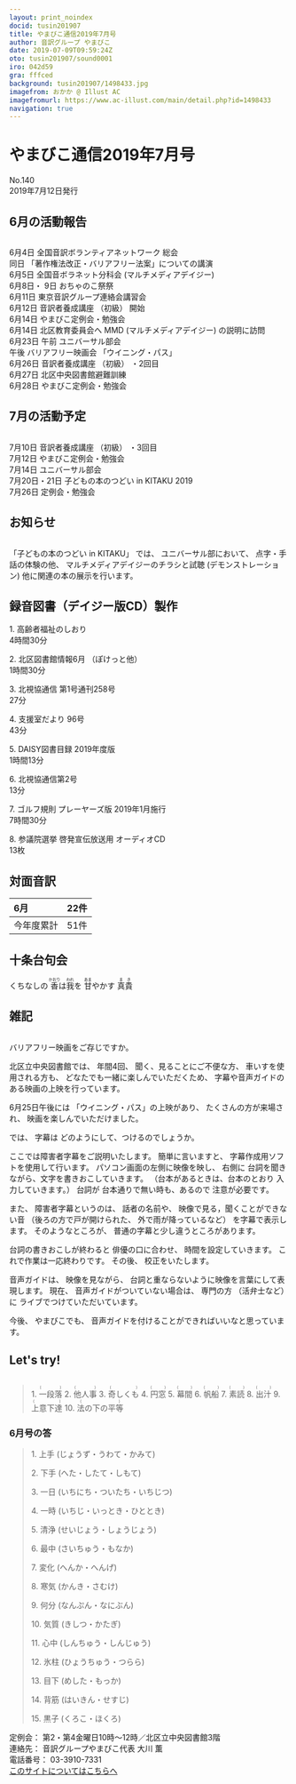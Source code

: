 ```yaml
---
layout: print_noindex
docid: tusin201907
title: やまびこ通信2019年7月号
author: 音訳グループ やまびこ
date: 2019-07-09T09:59:24Z
oto: tusin201907/sound0001
iro: 042d59
gra: fffced
background: tusin201907/1498433.jpg
imagefrom: おかか @ Illust AC
imagefromurl: https://www.ac-illust.com/main/detail.php?id=1498433
navigation: true
---
```

   

# <span data-dur="4.473" data-begin="2.050" id="xmri_0001">やまびこ通信2019年7月号</span>

<span data-dur="2.544" data-begin="6.523" id="xmri_0002">No.140</span>  
<span data-dur="4.459" data-begin="9.067" id="xmri_0003">2019年7月12日発行</span>

## <span data-dur="2.83" data-begin="18.532" id="xmri_0006">6月の活動報告</span>

<img class="migi" src="media/tusin201907/cut1.png" alt="" />


<span data-dur="1.752" data-begin="21.362" id="xmri_0007">6月4日</span>
<span data-dur="4.501" data-begin="23.114" id="xmri_0008">全国音訳ボランティアネットワーク 総会</span>  
<span data-dur="1.235" data-begin="27.615" id="xmri_0009">同日</span>
<span data-dur="5.665" data-begin="28.850" id="xmri_000A">「著作権法改正・バリアフリー法案」についての講演</span>  
<span data-dur="1.791" data-begin="34.515" id="xmri_000B">6月5日</span>
<span data-dur="2.681" data-begin="36.306" id="xmri_000C">全国音ボラネット分科会</span>
<span data-dur="1.846" data-begin="38.987" id="xmri_000D">(マルチメディアデイジー)</span>  
<span data-dur="2.274" data-begin="42.183" id="xmri_000F">6月8日・ 9日</span>
<span data-dur="2.489" data-begin="44.457" id="xmri_0010">おちゃのこ祭祭</span>  
<span data-dur="2.137" data-begin="46.946" id="xmri_0011">6月11日</span>
<span data-dur="4.233" data-begin="49.083" id="xmri_0012">東京音訳グループ連絡会講習会</span>  
<span data-dur="1.993" data-begin="53.316" id="xmri_0013">6月12日</span>
<span data-dur="2.185" data-begin="55.309" id="xmri_0014">音訳者養成講座</span>
<span data-dur="1.227" data-begin="57.494" id="xmri_0015">（初級）</span>
<span data-dur="1.913" data-begin="58.721" id="xmri_0016">開始</span>  
<span data-dur="2.002" data-begin="60.634" id="xmri_0017">6月14日</span>
<span data-dur="3.786" data-begin="62.636" id="xmri_0018">やまびこ定例会・勉強会</span>  
<span data-dur="2.002" data-begin="66.422" id="xmri_0019">6月14日</span>
<span data-dur="2.184" data-begin="68.424" id="xmri_001A">北区教育委員会へ</span>
<span data-dur="1.321" data-begin="70.608" id="xmri_001B">MMD</span>
<span data-dur="3.928" data-begin="71.929" id="xmri_001C">(マルチメディアデイジー) の説明に訪問</span>  
<span data-dur="2.272" data-begin="75.857" id="xmri_001D">6月23日</span>
<span data-dur="1.097" data-begin="78.129" id="xmri_001E">午前</span>
<span data-dur="2.635" data-begin="79.226" id="xmri_001F">ユニバーサル部会</span>  
<span data-dur="0.966" data-begin="81.861" id="xmri_0020">午後</span>
<span data-dur="1.992" data-begin="82.827" id="xmri_0021">バリアフリー映画会</span>
<span data-dur="1.538" data-begin="84.819" id="xmri_0022">「ウイニング・パス」</span>  
<span data-dur="2.287" data-begin="87.707" id="xmri_0024">6月26日</span>
<span data-dur="2.186" data-begin="89.994" id="xmri_0025">音訳者養成講座</span>
<span data-dur="1.227" data-begin="92.180" id="xmri_0026">（初級）</span>
<span data-dur="2.046" data-begin="93.407" id="xmri_0027">・2回目</span>  
<span data-dur="2.278" data-begin="95.453" id="xmri_0028">6月27日</span>
<span data-dur="4.129" data-begin="97.731" id="xmri_0029">北区中央図書館避難訓練</span>  
<span data-dur="2.325" data-begin="101.860" id="xmri_002A">6月28日</span>
<span data-dur="4.486" data-begin="104.185" id="xmri_002B">やまびこ定例会・勉強会</span>

## <span data-dur="2.745" data-begin="108.671" id="xmri_002C">7月の活動予定</span>

<img class="migi" src="media/tusin201907/cut2.png" alt="" />


<span data-dur="1.7" data-begin="111.416" id="xmri_002D">7月10日</span>
<span data-dur="2.186" data-begin="113.116" id="xmri_002E">音訳者養成講座</span>
<span data-dur="1.227" data-begin="115.302" id="xmri_002F">（初級）</span>
<span data-dur="2.172" data-begin="116.529" id="xmri_0030">・3回目</span>  
<span data-dur="1.999" data-begin="118.701" id="xmri_0031">7月12日</span>
<span data-dur="3.786" data-begin="120.700" id="xmri_0032">やまびこ定例会・勉強会</span>  
<span data-dur="1.927" data-begin="124.486" id="xmri_0033">7月14日</span>
<span data-dur="2.635" data-begin="126.413" id="xmri_0034">ユニバーサル部会</span>  
<span data-dur="3.026" data-begin="129.048" id="xmri_0035">7月20日・21日</span>
<span data-dur="5.072" data-begin="132.074" id="xmri_0036">子どもの本のつどい in KITAKU 2019</span>  
<span data-dur="2.256" data-begin="137.146" id="xmri_0037">7月26日</span>
<span data-dur="3.964" data-begin="139.402" id="xmri_0038">定例会・勉強会</span>

## <span data-dur="1.678" data-begin="143.366" id="xmri_0039">お知らせ</span>

<img class="migi" src="media/tusin201907/cut3.png" alt="" />


<span data-dur="2.827" data-begin="145.044" id="xmri_003A">「子どもの本のつどい in KITAKU」</span>
<span data-dur="0.94" data-begin="147.871" id="xmri_003B">では、</span>
<span data-dur="2.032" data-begin="148.811" id="xmri_003C">ユニバーサル部において、</span>
<span data-dur="2.845" data-begin="150.843" id="xmri_003D">点字・手話の体験の他、</span>
<span data-dur="2.904" data-begin="153.688" id="xmri_003E">マルチメディアデイジーのチラシと試聴</span>
<span data-dur="1.815" data-begin="156.592" id="xmri_003F">(デモンストレーション)</span>
<span data-dur="5.419" data-begin="158.407" id="xmri_0040">他に関連の本の展示を行います。</span>

## <span data-dur="4.627" data-begin="163.826" id="xmri_0041">録音図書（デイジー版CD）製作</span>

<span data-dur="0.936" data-begin="170.107" id="xmri_0043">1.</span>
<span data-dur="2.059" data-begin="171.043" id="xmri_0044">高齢者福祉のしおり</span>  
<span data-dur="2.553" data-begin="173.102" id="xmri_0045">4時間30分</span>

<span data-dur="0.732" data-begin="175.655" id="xmri_0046">2.</span>
<span data-dur="2.656" data-begin="176.387" id="xmri_0047">北区図書館情報6月</span>
<span data-dur="1.714" data-begin="179.043" id="xmri_0048">（ぽけっと他）</span>  
<span data-dur="2.612" data-begin="180.757" id="xmri_0049">1時間30分</span>

<span data-dur="0.994" data-begin="183.369" id="xmri_004A">3.</span>
<span data-dur="5.181" data-begin="184.363" id="xmri_004B">北視協通信 第1号通刊258号</span>  
<span data-dur="2.15" data-begin="189.544" id="xmri_004C">27分</span>

<span data-dur="0.907" data-begin="191.694" id="xmri_004D">4.</span>
<span data-dur="2.966" data-begin="192.601" id="xmri_004E">支援室だより 96号</span>  
<span data-dur="2.291" data-begin="195.567" id="xmri_004F">43分</span>

<span data-dur="0.792" data-begin="197.858" id="xmri_0050">5.</span>
<span data-dur="3.846" data-begin="198.650" id="xmri_0051">DAISY図書目録 2019年度版</span>  
<span data-dur="2.65" data-begin="202.496" id="xmri_0052">1時間13分</span>

<span data-dur="0.992" data-begin="205.146" id="xmri_0053">6.</span>
<span data-dur="2.384" data-begin="206.138" id="xmri_0054">北視協通信第2号</span>  
<span data-dur="2.012" data-begin="208.522" id="xmri_0055">13分</span>

<span data-dur="0.85" data-begin="210.534" id="xmri_0056">7.</span>
<span data-dur="5.182" data-begin="211.384" id="xmri_0057">ゴルフ規則 プレーヤーズ版 2019年1月施行</span>  
<span data-dur="2.613" data-begin="216.566" id="xmri_0058">7時間30分</span>

<span data-dur="0.965" data-begin="219.179" id="xmri_0059">8.</span>
<span data-dur="5.036" data-begin="220.144" id="xmri_005A">参議院選挙 啓発宣伝放送用 オーディオCD</span>  
<span data-dur="2.995" data-begin="225.180" id="xmri_005B">13枚</span>

## <span data-dur="2.067" data-begin="228.175" id="xmri_005C">対面音訳</span>

<span data-dur="1.315" data-begin="230.242" id="xmri_005D">6月</span>|<span data-dur="2.408" data-begin="231.557" id="xmri_005E">22件</span>
|:---|---:|
<span data-dur="1.785" data-begin="233.965" id="xmri_005F">今年度累計</span>|<span data-dur="3.245" data-begin="235.750" id="xmri_0060">51件</span>

## <span data-dur="2.221" data-begin="238.995" id="xmri_0061">十条台句会</span>

<span data-dur="11.031" data-begin="241.216" id="xmri_0062">くちなしの
<ruby>香<rt>かおり</rt></ruby>は<ruby>我<rt>われ</rt></ruby>を
<ruby>甘<rt>あま</rt></ruby>やかす</span>
<span data-dur="2.441" data-begin="252.247" id="xmri_0068" class="haigo"><ruby>真貴<rt>まき</rt></ruby></span>

## <span data-dur="1.647" data-begin="254.688" id="xmri_0069">雑記</span>

<img class="migi" src="media/tusin201907/cut4.png" alt="" />


<span data-dur="4.174" data-begin="256.335" id="xmri_006A">バリアフリー映画をご存じですか。</span>

<span data-dur="2.532" data-begin="260.509" id="xmri_006B">北区立中央図書館では、</span>
<span data-dur="1.744" data-begin="263.041" id="xmri_006C">年間4回、</span>
<span data-dur="3.078" data-begin="264.785" id="xmri_006D">聞く、見ることにご不便な方、</span>
<span data-dur="2.451" data-begin="267.863" id="xmri_006E">車いすを使用される方も、</span>
<span data-dur="3.198" data-begin="270.314" id="xmri_006F">どなたでも一緒に楽しんでいただくため、</span>
<span data-dur="6.069" data-begin="273.512" id="xmri_0070">字幕や音声ガイドのある映画の上映を行っています。</span>

<span data-dur="2.601" data-begin="279.581" id="xmri_0071">6月25日午後には</span>
<span data-dur="2.551" data-begin="282.182" id="xmri_0072">「ウイニング・パス」の上映があり、</span>
<span data-dur="2.697" data-begin="284.733" id="xmri_0073">たくさんの方が来場され、</span>
<span data-dur="3.877" data-begin="287.430" id="xmri_0074">映画を楽しんでいただけました。</span>

<span data-dur="0.941" data-begin="291.307" id="xmri_0075">では、</span>
<span data-dur="1.26" data-begin="292.248" id="xmri_0076">字幕は</span>
<span data-dur="3.491" data-begin="293.508" id="xmri_0077">どのようにして、つけるのでしょうか。</span>

<span data-dur="5.375" data-begin="296.999" id="xmri_0078">ここでは障害者字幕をご説明いたします。</span>
<span data-dur="1.858" data-begin="302.374" id="xmri_0079">簡単に言いますと、</span>
<span data-dur="4.395" data-begin="304.232" id="xmri_007A">字幕作成用ソフトを使用して行います。</span>
<span data-dur="3.707" data-begin="308.627" id="xmri_007B">パソコン画面の左側に映像を映し、</span>
<span data-dur="1.35" data-begin="312.334" id="xmri_007C">右側に</span>
<span data-dur="4.919" data-begin="313.684" id="xmri_007D">台詞を聞きながら、文字を書きおこしていきます。</span>
<span data-dur="2.946" data-begin="318.603" id="xmri_007E">（台本があるときは、台本のとおり</span>
<span data-dur="2.731" data-begin="321.549" id="xmri_007F">入力していきます。）</span>
<span data-dur="1.249" data-begin="324.280" id="xmri_0080">台詞が</span>
<span data-dur="3.174" data-begin="325.529" id="xmri_0081">台本通りで無い時も、あるので</span>
<span data-dur="3.293" data-begin="328.703" id="xmri_0082">注意が必要です。</span>

<span data-dur="0.944" data-begin="331.996" id="xmri_0083">また、</span>
<span data-dur="2.35" data-begin="332.940" id="xmri_0084">障害者字幕というのは、</span>
<span data-dur="1.623" data-begin="335.290" id="xmri_0085">話者の名前や、</span>
<span data-dur="3.199" data-begin="336.913" id="xmri_0086">映像で見る，聞くことができない音</span>
<span data-dur="2.589" data-begin="340.112" id="xmri_0087">（後ろの方で戸が開けられた、</span>
<span data-dur="2.298" data-begin="342.701" id="xmri_0088">外で雨が降っているなど）</span>
<span data-dur="2.92" data-begin="344.999" id="xmri_0089">を字幕で表示します。</span>
<span data-dur="1.914" data-begin="347.919" id="xmri_008A">そのようなところが、</span>
<span data-dur="5.106" data-begin="349.833" id="xmri_008B">普通の字幕と少し違うところがあります。</span>

<span data-dur="2.552" data-begin="354.939" id="xmri_008C">台詞の書きおこしが終わると</span>
<span data-dur="2.115" data-begin="357.491" id="xmri_008D">俳優の口に合わせ、</span>
<span data-dur="3.229" data-begin="359.606" id="xmri_008E">時間を設定していきます。</span>
<span data-dur="4.018" data-begin="362.835" id="xmri_008F">これで作業は一応終わりです。</span>
<span data-dur="1.09" data-begin="366.853" id="xmri_0090">その後、</span>
<span data-dur="3.18" data-begin="367.943" id="xmri_0091">校正をいたします。</span>

<span data-dur="1.555" data-begin="371.123" id="xmri_0092">音声ガイドは、</span>
<span data-dur="1.676" data-begin="372.678" id="xmri_0093">映像を見ながら、</span>
<span data-dur="6.789" data-begin="374.354" id="xmri_0094">台詞と重ならないように映像を言葉にして表現します。</span>
<span data-dur="1.129" data-begin="381.143" id="xmri_0095">現在、</span>
<span data-dur="2.919" data-begin="382.272" id="xmri_0096">音声ガイドがついていない場合は、</span>
<span data-dur="1.67" data-begin="385.191" id="xmri_0097">専門の方</span>
<span data-dur="1.585" data-begin="386.861" id="xmri_0098">（活弁士など）に</span>
<span data-dur="3.817" data-begin="388.446" id="xmri_0099">ライブでつけていただいています。</span>

<span data-dur="1.066" data-begin="392.263" id="xmri_009A">今後、</span>
<span data-dur="1.47" data-begin="393.329" id="xmri_009B">やまびこでも、</span>
<span data-dur="5.895" data-begin="394.799" id="xmri_009C">音声ガイドを付けることができればいいなと思っています。</span>

## <span data-dur="1.901" data-begin="400.694" id="xmri_009D">Let's try!</span>

<img class="migi" src="media/tusin201907/cut5.png" alt="" />


<blockquote markdown="1">
1. <ruby>一段落<rt>(　　　)</rt></ruby>
2. <ruby>他人事<rt>(　　　)</rt></ruby>
3. <ruby>奇しくも<rt>(　　　)</rt></ruby>
4. <ruby>円窓<rt>(　　　)</rt></ruby>
5. <ruby>幕間<rt>(　　　)</rt></ruby>
6. <ruby>帆船<rt>(　　　)</rt></ruby>
7. <ruby>素読<rt>(　　　)</rt></ruby>
8. <ruby>出汁<rt>(　　　)</rt></ruby>
9. <ruby>上意下達<rt>(　　　)</rt></ruby>
10. <ruby>法の下の平等<rt>(　　　)</rt></ruby>
</blockquote>

### <span data-dur="2.527" data-begin="406.657" id="xmri_009F">6月号の答</span>

<blockquote markdown="1"> 

<span data-dur="0.936" data-begin="409.184" id="xmri_00A0">1. </span>
<span data-dur="3.028" data-begin="410.120" id="xmri_00A1">上手 (じょうず・うわて・かみて)</span>

<span data-dur="0.732" data-begin="413.148" id="xmri_00A2">2. </span>
<span data-dur="2.998" data-begin="413.880" id="xmri_00A3">下手 (へた・したて・しもて)</span>

<span data-dur="0.994" data-begin="416.878" id="xmri_00A4">3. </span>
<span data-dur="3.484" data-begin="417.872" id="xmri_00A5">一日 (いちにち・ついたち・いちじつ)</span>

<span data-dur="0.907" data-begin="421.356" id="xmri_00A6">4. </span>
<span data-dur="3.125" data-begin="422.263" id="xmri_00A7">一時 (いちじ・いっとき・ひととき)</span>

<span data-dur="0.792" data-begin="425.388" id="xmri_00A8">5. </span>
<span data-dur="2.723" data-begin="426.180" id="xmri_00A9">清浄 (せいじょう・しょうじょう)</span>

<span data-dur="0.993" data-begin="428.903" id="xmri_00AA">6. </span>
<span data-dur="2.473" data-begin="429.896" id="xmri_00AB">最中 (さいちゅう・もなか)</span>

<span data-dur="0.85" data-begin="432.369" id="xmri_00AC">7. </span>
<span data-dur="2.206" data-begin="433.219" id="xmri_00AD">変化 (へんか・へんげ)</span>

<span data-dur="0.964" data-begin="435.425" id="xmri_00AE">8. </span>
<span data-dur="2.332" data-begin="436.389" id="xmri_00AF">寒気 (かんき・さむけ)</span>

<span data-dur="0.843" data-begin="438.721" id="xmri_00B0">9. </span>
<span data-dur="2.571" data-begin="439.564" id="xmri_00B1">何分 (なんぷん・なにぶん)</span>

<span data-dur="0.884" data-begin="442.135" id="xmri_00B2">10. </span>
<span data-dur="2.231" data-begin="443.019" id="xmri_00B3">気質 (きしつ・かたぎ)</span>

<span data-dur="1.277" data-begin="445.250" id="xmri_00B4">11. </span>
<span data-dur="2.765" data-begin="446.527" id="xmri_00B5">心中 (しんちゅう・しんじゅう)</span>

<span data-dur="1.095" data-begin="449.292" id="xmri_00B6">12. </span>
<span data-dur="2.418" data-begin="450.387" id="xmri_00B7">氷柱 (ひょうちゅう・つらら)</span>

<span data-dur="1.198" data-begin="452.805" id="xmri_00B8">13. </span>
<span data-dur="2.201" data-begin="454.003" id="xmri_00B9">目下 (めした・もっか)</span>

<span data-dur="1.22" data-begin="456.204" id="xmri_00BA">14. </span>
<span data-dur="2.447" data-begin="457.424" id="xmri_00BB">背筋 (はいきん・せすじ)</span>

<span data-dur="1.052" data-begin="459.871" id="xmri_00BC">15. </span>
<span data-dur="1.638" data-begin="460.923" id="xmri_00BD">黒子 (くろこ・ほくろ)</span>

</blockquote>

<span data-dur="1.273" data-begin="464.611" id="xmri_00BF">定例会：</span>
<span data-dur="7.339" data-begin="465.884" id="xmri_00C0">第2・第4金曜日10時～12時／北区立中央図書館3階</span>  
<span data-dur="1.447" data-begin="473.223" id="xmri_00C1">連絡先：</span>
<span data-dur="4.375" data-begin="474.670" id="xmri_00C2">音訳グループやまびこ代表 大川 薫</span>  
<span data-dur="1.627" data-begin="479.045" id="xmri_00C3">電話番号：</span>
<span data-dur="4.068" data-begin="480.672" id="xmri_00C4">03-3910-7331</span>  
<span data-dur="2.525" data-begin="484.740" id="xmri_00C5"><a href="mailto:ymbk2016ml@gmail.com?Subject=やまびこウェブサイトについて" data-dur="2.282" data-begin="487.265" id="xmri_00C6">このサイトについてはこちらへ</a></span>

